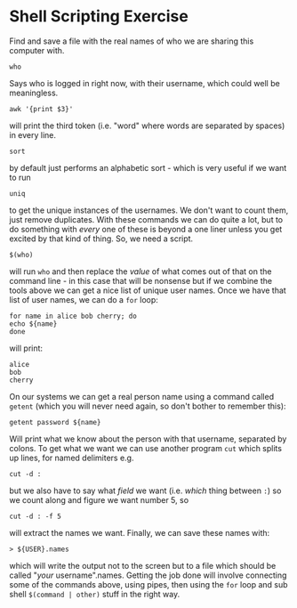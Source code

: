 # Shell Scripting Exercise

Find and save a file with the real names of who we are sharing this computer with. 

```
who
```

Says who is logged in right now, with their username, which could well be meaningless. 

```
awk '{print $3}'
```

will print the third token (i.e. "word" where words are separated by spaces) in every line. 

```
sort
```

by default just performs an alphabetic sort - which is very useful if we want to run

```
uniq
```

to get the unique instances of the usernames. We don't want to count them, just remove duplicates. With these commands we can do quite a lot, but to do something with _every_ one of these is beyond a one liner unless you get excited by that kind of thing. So, we need a script. 

```
$(who)
```

will run `who` and then replace the _value_ of what comes out of that on the command line - in this case that will be nonsense but if we combine the tools above we can get a nice list of unique user names. Once we have that list of user names, we can do a `for` loop:

```
for name in alice bob cherry; do 
echo ${name}
done
```

will print:

```
alice
bob
cherry
```

On our systems we can get a real person name using a command called `getent` (which you will never need again, so don't bother to remember this):

```
getent password ${name}
```

Will print what we know about the person with that username, separated by colons. To get what we want we can use another program `cut` which splits up lines, for named delimiters e.g. 

```
cut -d :
```

but we also have to say what _field_ we want (i.e. _which_ thing between `:`) so we count along and figure we want number 5, so

```
cut -d : -f 5
```

will extract the names we want. Finally, we can save these names with:

```
> ${USER}.names
```

which will write the output not to the screen but to a file which should be called "_your_ username".names. Getting the job done will involve connecting some of the commands above, using pipes, then using the `for` loop and sub shell `$(command | other)` stuff in the right way. 